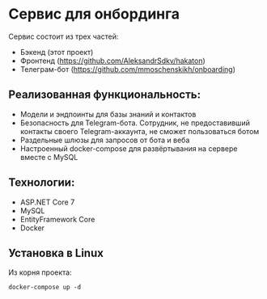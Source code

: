 # Сервис для онбординга
Сервис состоит из трех частей:
- Бэкенд (этот проект)
- Фронтенд (https://github.com/AleksandrSdkv/hakaton)
- Телеграм-бот (https://github.com/mmoschenskikh/onboarding)

## Реализованная функциональность:
- Модели и эндпоинты для базы знаний и контактов
- Безопасность для Telegram-бота. Сотрудник, не предоставивший контакты своего Telegram-аккаунта, не сможет пользоваться ботом
- Раздельные шлюзы для запросов от бота и веба
- Настроенный docker-compose для развёртывания на сервере вместе с MySQL

## Технологии:
- ASP.NET Core 7
- MySQL
- EntityFramework Core
- Docker

## Установка в Linux
Из корня проекта:
```
docker-compose up -d
```
